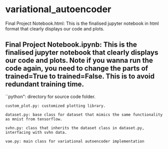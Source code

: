 # variational_autoencoder

Final Project Notebook.html: This is the finalised jupyter notebook in html format that clearly displays our code and plots.

Final Project Notebook.ipynb: This is the finalised jupyter notebook that clearly displays our code and plots. Note if you wanna run the code again, you need to change the parts of trained=True to trained=False. This is to avoid redundant training time. 
----------------------------------------------------------------------------------------------------------

``python": directory for source code folder. 

	custom_plot.py: customized plotting library.

	dataset.py: base class for dataset that mimics the same functionality as mnist from tensorflow.

	svhn.py: class that inherits the dataset class in dataset.py, interfacing with svhn data.

	vae.py: main class for variational autoencoder implementation

